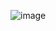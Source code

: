 ![image](https://user-images.githubusercontent.com/66676402/117592990-130e3700-b154-11eb-9502-86e25fb481af.jpeg)
